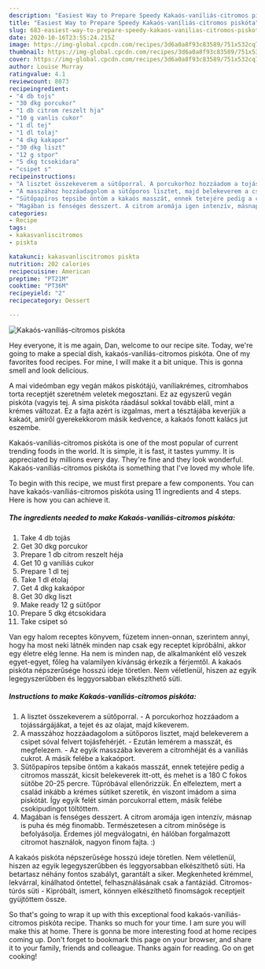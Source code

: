 ```yaml
---
description: "Easiest Way to Prepare Speedy Kakaós-vaníliás-citromos piskóta"
title: "Easiest Way to Prepare Speedy Kakaós-vaníliás-citromos piskóta"
slug: 683-easiest-way-to-prepare-speedy-kakaos-vanilias-citromos-piskota
date: 2020-10-16T23:55:24.215Z
image: https://img-global.cpcdn.com/recipes/3d6a0a8f93c83589/751x532cq70/kakaos-vanilias-citromos-piskota-recept-foto.jpg
thumbnail: https://img-global.cpcdn.com/recipes/3d6a0a8f93c83589/751x532cq70/kakaos-vanilias-citromos-piskota-recept-foto.jpg
cover: https://img-global.cpcdn.com/recipes/3d6a0a8f93c83589/751x532cq70/kakaos-vanilias-citromos-piskota-recept-foto.jpg
author: Louise Murray
ratingvalue: 4.1
reviewcount: 8073
recipeingredient:
- "4 db tojs"
- "30 dkg porcukor"
- "1 db citrom reszelt hja"
- "10 g vanlis cukor"
- "1 dl tej"
- "1 dl tolaj"
- "4 dkg kakapor"
- "30 dkg liszt"
- "12 g stpor"
- "5 dkg tcsokidara"
- "csipet s"
recipeinstructions:
- "A lisztet összekeverem a sütőporral. A porcukorhoz hozzáadom a tojássárgájákat, a tejet és az olajat, majd kikeverem."
- "A masszához hozzáadagolom a sütőporos lisztet, majd belekeverem a csipet sóval felvert tojásfehérjét. Ezután lemérem a masszát, és megfelezem. Az egyik masszába keverem a citromhéját és a vaníliás cukrot. A másik felébe a kakaóport."
- "Sütőpapíros tepsibe öntöm a kakaós masszát, ennek tetejére pedig a citromos masszát, kicsit belekeverek itt-ott, és mehet is a 180 C fokos sütőbe 20-25 percre. Tűpróbával ellenőrizzük. Én elfeleztem, mert a család inkább a krémes sütiket szeretik, én viszont imádom a sima piskótát. Így egyik felét simán porcukorral ettem, másik felébe csokipudingot töltöttem."
- "Magában is fenséges desszert. A citrom aromája igen intenzív, másnap is puha és még finomabb. Természetesen a citrom minősége is befolyásolja. Érdemes jól megválogatni, én hálóban forgalmazott citromot használok, nagyon finom fajta. :)"
categories:
- Recipe
tags:
- kakasvanliscitromos
- piskta

katakunci: kakasvanliscitromos piskta 
nutrition: 202 calories
recipecuisine: American
preptime: "PT21M"
cooktime: "PT36M"
recipeyield: "2"
recipecategory: Dessert

---
```



![Kakaós-vaníliás-citromos piskóta](https://img-global.cpcdn.com/recipes/3d6a0a8f93c83589/751x532cq70/kakaos-vanilias-citromos-piskota-recept-foto.jpg)

Hey everyone, it is me again, Dan, welcome to our recipe site. Today, we're going to make a special dish, kakaós-vaníliás-citromos piskóta. One of my favorites food recipes. For mine, I will make it a bit unique. This is gonna smell and look delicious.

A mai videómban egy vegán mákos piskótájú, vaníliakrémes, citromhabos torta receptjét szeretném veletek megosztani. Ez az egyszerű vegán piskóta (vagyis tej. A sima piskóta ráadásul sokkal tovább eláll, mint a krémes változat. Ez a fajta azért is izgalmas, mert a tésztájába keverjük a kakaót, amiről gyerekekkorom másik kedvence, a kakaós fonott kalács jut eszembe.

Kakaós-vaníliás-citromos piskóta is one of the most popular of current trending foods in the world. It is simple, it is fast, it tastes yummy. It is appreciated by millions every day. They're fine and they look wonderful. Kakaós-vaníliás-citromos piskóta is something that I've loved my whole life.


To begin with this recipe, we must first prepare a few components. You can have kakaós-vaníliás-citromos piskóta using 11 ingredients and 4 steps. Here is how you can achieve it.

<!--inarticleads1-->

##### The ingredients needed to make Kakaós-vaníliás-citromos piskóta:

1. Take 4 db tojás
1. Get 30 dkg porcukor
1. Prepare 1 db citrom reszelt héja
1. Get 10 g vaníliás cukor
1. Prepare 1 dl tej
1. Take 1 dl étolaj
1. Get 4 dkg kakaópor
1. Get 30 dkg liszt
1. Make ready 12 g sütőpor
1. Prepare 5 dkg étcsokidara
1. Take csipet só


Van egy halom receptes könyvem, füzetem innen-onnan, szerintem annyi, hogy ha most neki látnék minden nap csak egy receptet kipróbálni, akkor egy életre elég lenne. Ha nem is minden nap, de alkalmanként elő veszek egyet-egyet, főleg ha valamilyen kívánság érkezik a férjemtől. A kakaós piskóta népszerűsége hosszú ideje töretlen. Nem véletlenül, hiszen az egyik legegyszerűbben és leggyorsabban elkészíthető süti. 

<!--inarticleads2-->

##### Instructions to make Kakaós-vaníliás-citromos piskóta:

1. A lisztet összekeverem a sütőporral. - A porcukorhoz hozzáadom a tojássárgájákat, a tejet és az olajat, majd kikeverem.
1. A masszához hozzáadagolom a sütőporos lisztet, majd belekeverem a csipet sóval felvert tojásfehérjét. - Ezután lemérem a masszát, és megfelezem. - Az egyik masszába keverem a citromhéját és a vaníliás cukrot. A másik felébe a kakaóport.
1. Sütőpapíros tepsibe öntöm a kakaós masszát, ennek tetejére pedig a citromos masszát, kicsit belekeverek itt-ott, és mehet is a 180 C fokos sütőbe 20-25 percre. Tűpróbával ellenőrizzük. Én elfeleztem, mert a család inkább a krémes sütiket szeretik, én viszont imádom a sima piskótát. Így egyik felét simán porcukorral ettem, másik felébe csokipudingot töltöttem.
1. Magában is fenséges desszert. A citrom aromája igen intenzív, másnap is puha és még finomabb. Természetesen a citrom minősége is befolyásolja. Érdemes jól megválogatni, én hálóban forgalmazott citromot használok, nagyon finom fajta. :)


A kakaós piskóta népszerűsége hosszú ideje töretlen. Nem véletlenül, hiszen az egyik legegyszerűbben és leggyorsabban elkészíthető süti. Ha betartasz néhány fontos szabályt, garantált a siker. Megkenheted krémmel, lekvárral, kínálhatod öntettel, felhasználásának csak a fantáziád. Citromos-túrós süti - Kipróbált, ismert, könnyen elkészíthető finomságok receptjeit gyüjtöttem össze. 

So that's going to wrap it up with this exceptional food kakaós-vaníliás-citromos piskóta recipe. Thanks so much for your time. I am sure you will make this at home. There is gonna be more interesting food at home recipes coming up. Don't forget to bookmark this page on your browser, and share it to your family, friends and colleague. Thanks again for reading. Go on get cooking!
